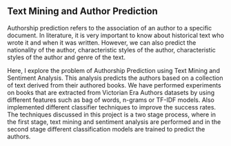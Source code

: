 ## Text Mining and Author Prediction

Authorship prediction refers to the association of an author to a specific document. In literature, it is very important to know about historical text who wrote it and when it was written. However, we can also predict the nationality of the author, characteristic styles of the author, characteristic styles of the author and genre of the text.


Here, I explore the problem of Authorship Prediction using Text Mining and Sentiment Analysis. This analysis predicts the authors based on a collection of text derived from their authored books. We have performed experiments on books that are extracted from Victorian Era Authors datasets by using different features such as bag of words, n-grams or TF-IDF models. Also implemented different classifier techniques to improve the success rates. The techniques discussed in this project is a two stage process, where in the first stage, text mining and sentiment analysis are performed and in the second stage different classification models are trained to predict the authors.

 

